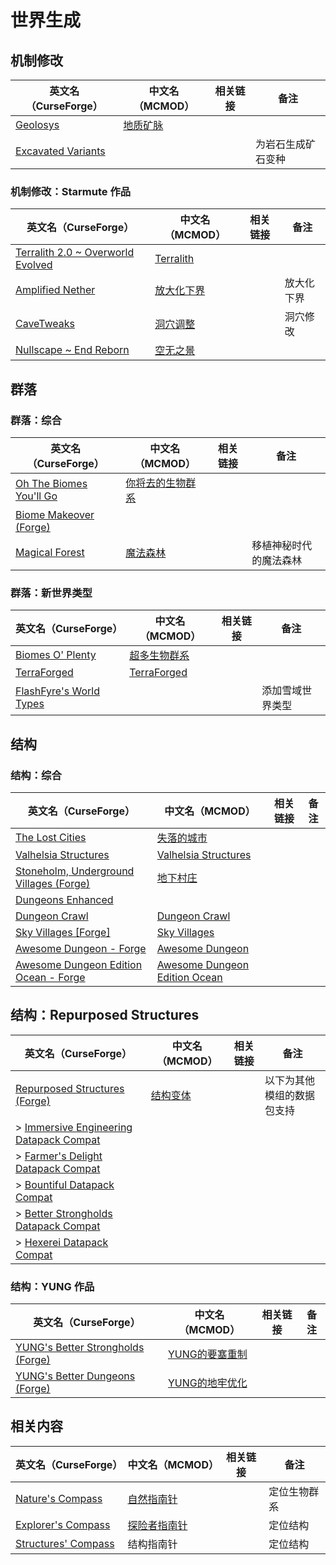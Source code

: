 # 世界生成

## 机制修改

| 英文名（CurseForge）                                                                  | 中文名（MCMOD）                                  | 相关链接 | 备注               |
| ------------------------------------------------------------------------------------- | ------------------------------------------------ | -------- | ------------------ |
| [Geolosys](https://www.curseforge.com/minecraft/mc-mods/geolosys)                     | [地质矿脉](https://www.mcmod.cn/class/1387.html) |          |                    |
| [Excavated Variants](https://www.curseforge.com/minecraft/mc-mods/excavated-variants) |                                                  |          | 为岩石生成矿石变种 |

### 机制修改：Starmute 作品

| 英文名（CurseForge）                                                                        | 中文名（MCMOD）                                    | 相关链接 | 备注       |
| ------------------------------------------------------------------------------------------- | -------------------------------------------------- | -------- | ---------- |
| [Terralith 2.0 ~ Overworld Evolved](https://www.curseforge.com/minecraft/mc-mods/terralith) | [Terralith](https://www.mcmod.cn/class/4557.html)  |          |            |
| [Amplified Nether](https://www.curseforge.com/minecraft/mc-mods/amplified-nether)           | [放大化下界](https://www.mcmod.cn/class/5205.html) |          | 放大化下界 |
| [CaveTweaks](https://www.curseforge.com/minecraft/mc-mods/cavetweaks)                       | [洞穴调整](https://www.mcmod.cn/class/5527.html)   |          | 洞穴修改   |
| [Nullscape ~ End Reborn](https://www.curseforge.com/minecraft/mc-mods/nullscape-end-reborn) | [空无之景](https://www.mcmod.cn/class/5555.html)   |          |            |

## 群落

### 群落：综合

| 英文名（CurseForge）                                                                           | 中文名（MCMOD）                                          | 相关链接 | 备注                   |
| ---------------------------------------------------------------------------------------------- | -------------------------------------------------------- | -------- | ---------------------- |
| [Oh The Biomes You'll Go](https://www.curseforge.com/minecraft/mc-mods/oh-the-biomes-youll-go) | [你将去的生物群系](https://www.mcmod.cn/class/1618.html) |          |                        |
| [Biome Makeover (Forge)](https://www.curseforge.com/minecraft/mc-mods/biome-makeover-forge)    |                                                          |          |                        |
| [Magical Forest](https://www.curseforge.com/minecraft/mc-mods/magical-forest)                  | [魔法森林](https://www.mcmod.cn/class/5039.html)         |          | 移植神秘时代的魔法森林 |

### 群落：新世界类型

| 英文名（CurseForge）                                                                 | 中文名（MCMOD）                                     | 相关链接 | 备注             |
| ------------------------------------------------------------------------------------ | --------------------------------------------------- | -------- | ---------------- |
| [Biomes O' Plenty](https://www.curseforge.com/minecraft/mc-mods/biomes-o-plenty)     | [超多生物群系](https://www.mcmod.cn/class/108.html) |          |                  |
| [TerraForged](https://www.curseforge.com/minecraft/mc-mods/terraforged)              | [TerraForged](https://www.mcmod.cn/class/2555.html) |          |                  |
| [FlashFyre's World Types](https://www.curseforge.com/minecraft/mc-mods/ffworldtypes) |                                                     |          | 添加雪域世界类型 |

## 结构

### 结构：综合

| 英文名（CurseForge）                                                                                                      | 中文名（MCMOD）                                                       | 相关链接 | 备注 |
| ------------------------------------------------------------------------------------------------------------------------- | --------------------------------------------------------------------- | -------- | ---- |
| [The Lost Cities](https://www.curseforge.com/minecraft/mc-mods/the-lost-cities)                                           | [失落的城市](https://www.mcmod.cn/class/1295.html)                    |          |      |
| [Valhelsia Structures](https://www.curseforge.com/minecraft/mc-mods/valhelsia-structures)                                 | [Valhelsia Structures](https://www.mcmod.cn/class/2768.html)          |          |      |
| [Stoneholm, Underground Villages (Forge)](https://www.curseforge.com/minecraft/mc-mods/stoneholm-forge)                   | [地下村庄](https://www.mcmod.cn/class/4277.html)                      |          |      |
| [Dungeons Enhanced](https://www.curseforge.com/minecraft/mc-mods/dungeonsenhanced)                                        |                                                                       |          |      |
| [Dungeon Crawl](https://www.curseforge.com/minecraft/mc-mods/dungeon-crawl)                                               | [Dungeon Crawl](https://www.mcmod.cn/class/3105.html)                 |          |      |
| [Sky Villages [Forge]](https://www.curseforge.com/minecraft/mc-mods/sky-villages-forge)                                   | [Sky Villages](https://www.mcmod.cn/class/5142.html)                  |          |      |
| [Awesome Dungeon - Forge](https://www.curseforge.com/minecraft/mc-mods/awesome-dungeon-forge)                             | [Awesome Dungeon](https://www.mcmod.cn/class/4991.html)               |          |      |
| [Awesome Dungeon Edition Ocean - Forge](https://www.curseforge.com/minecraft/mc-mods/awesome-dungeon-edition-ocean-forge) | [Awesome Dungeon Edition Ocean](https://www.mcmod.cn/class/5284.html) |          |      |

## 结构：Repurposed Structures

| 英文名（CurseForge）                                                                                                                         | 中文名（MCMOD）                                  | 相关链接 | 备注                       |
| -------------------------------------------------------------------------------------------------------------------------------------------- | ------------------------------------------------ | -------- | -------------------------- |
| [Repurposed Structures (Forge)](https://www.curseforge.com/minecraft/mc-mods/repurposed-structures)                                          | [结构变体](https://www.mcmod.cn/class/4518.html) |          | 以下为其他模组的数据包支持 |
| > [Immersive Engineering Datapack Compat](https://www.curseforge.com/minecraft/texture-packs/repurposed-structures-immersive-engineering)    |                                                  |          |                            |
| > [Farmer's Delight Datapack Compat](https://www.curseforge.com/minecraft/texture-packs/repurposed-structures-farmers-delight-datapack)      |                                                  |          |                            |
| > [Bountiful Datapack Compat](https://www.curseforge.com/minecraft/texture-packs/repurposed-structures-bountiful-datapack-compat)            |                                                  |          |                            |
| > [Better Strongholds Datapack Compat](https://www.curseforge.com/minecraft/texture-packs/repurposed-structures-better-strongholds-datapack) |                                                  |          |                            |
| > [Hexerei Datapack Compat](https://www.curseforge.com/minecraft/texture-packs/repurposed-structures-hexerei-datapack-compat)                |                                                  |          |                            |

### 结构：YUNG 作品

| 英文名（CurseForge）                                                                                       | 中文名（MCMOD）                                        | 相关链接 | 备注 |
| ---------------------------------------------------------------------------------------------------------- | ------------------------------------------------------ | -------- | ---- |
| [YUNG's Better Strongholds (Forge)](https://www.curseforge.com/minecraft/mc-mods/yungs-better-strongholds) | [YUNG的要塞重制](https://www.mcmod.cn/class/3787.html) |          |      |
| [YUNG's Better Dungeons (Forge)](https://www.curseforge.com/minecraft/mc-mods/yungs-better-dungeons)       | [YUNG的地牢优化](https://www.mcmod.cn/class/4429.html) |          |      |

## 相关内容

| 英文名（CurseForge）                                                                   | 中文名（MCMOD）                                      | 相关链接 | 备注         |
| -------------------------------------------------------------------------------------- | ---------------------------------------------------- | -------- | ------------ |
| [Nature's Compass](https://www.curseforge.com/minecraft/mc-mods/natures-compass)       | [自然指南针](https://www.mcmod.cn/class/754.html)    |          | 定位生物群系 |
| [Explorer's Compass](https://www.curseforge.com/minecraft/mc-mods/explorers-compass)   | [探险者指南针](https://www.mcmod.cn/class/4395.html) |          | 定位结构     |
| [Structures' Compass](https://www.curseforge.com/minecraft/mc-mods/structures-compass) | 结构指南针                                           |          | 定位结构     |
